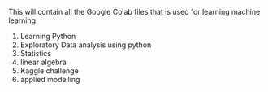 
This will contain all the Google Colab files  that is used for learning machine learning 

1. Learning Python
2. Exploratory Data analysis using python
3. Statistics
4. linear algebra
5. Kaggle challenge
6. applied modelling
